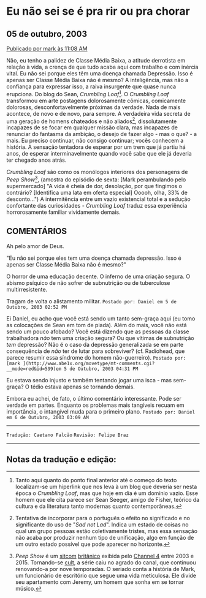 # Eu não sei se é pra rir ou pra chorar

## 05 de outubro, 2003
[Publicado por mark às 11:08 AM](http://k-punk.abstractdynamics.org/archives/000574.html)

Não, eu tenho a palidez de Classe Média Baixa, a atitude derrotista em relação à vida, a crença de que tudo acaba aqui com trabalho e com inércia vital. Eu não sei porque eles têm uma doença chamada Depressão. Isso é apenas ser Classe Média Baixa não é mesmo? A inteligência, mas não a confiança para expressar isso, a raiva insurgente que quase nunca erupciona. Do blog do Sean, _Crumbling Loaf_[^1]. O _Crumbling Loaf_ transformou em arte postagens dolorosamente cômicas, comicamente dolorosas, desconfortavelmente próximas da verdade. Nada de mais acontece, de novo e de novo, para sempre. A verdadeira vida secreta de uma geração de homens chateados e não aliados[^2], dissolutamente incapazes de se focar em qualquer missão clara, mas incapazes de renunciar do fantasma da ambição, o desejo de fazer algo - mas o que? - a mais. Eu preciso continuar, não consigo continuar; vocês conhecem a história. A sensação tentadora de esperar por um trem que já partiu há anos, de esperar interminavelmente quando você sabe que ele já deveria ter chegado anos atrás.

_Crumbling Loaf_ são como os monólogos interiores dos personagens de _Peep Show_[^3], (amostra do episódio de sexta: [Mark perambulando pelo supermercado] "A vida é cheia de dor, desolação, por que fingimos o contrário? [Identifica uma lata em oferta especial] Ooooh, olha, 33% de desconto...") A intermitência entre um vazio existencial total e a sedução confortante das curiosidades - _Crumbling Loaf_ traduz essa experiência horrorosamente familiar vividamente demais.

## COMENTÁRIOS

Ah pelo amor de Deus.

"Eu não sei porque eles tem uma doença chamada depressão. Isso é apenas ser Classe Média Baixa não é mesmo?"

O horror de uma educação decente. O inferno de uma criação segura. O abismo psíquico de não sofrer de subnutrição ou de tuberculose multirresistente.

Tragam de volta o alistamento militar.
```Postado por: Daniel em 5 de Outubro, 2003 02:52 PM```

Ei Daniel, eu acho que você está sendo um tanto sem-graça aqui (eu tomo as colocações de Sean em tom de piada). Além do mais, você não está sendo um pouco afobado? Você está dizendo que as pessoas da classe trabalhadora _não_ tem uma criação segura? Ou que vítimas de subnutrição _tem_ depressão? Não é o caso da depressão generalizada se em parte consequência de _não_ ter de lutar para sobreviver? (cf. Radiohead, que parece resumir essa síndrome do homem não-guerreiro).
```Postado por: [mark ](http://www.abe1x.org/movetype/mt-comments.cgi?__mode=red&id=599)em 5 de Outubro, 2003 04:31 PM```

Eu estava sendo injusto e também tentando jogar uma isca - mas sem-graça? O tédio estava apenas se tornando demais.

Embora eu achei, de fato, o último comentário interessante. Pode ser verdade em partes. Enquanto os problemas mais tangíveis recuam em importância, o intangível muda para o primeiro plano.
```Postado por: Daniel em 6 de Outubro, 2003 03:09 AM```

---

```Tradução: Caetano Falcão```
```Revisão: Felipe Braz```

---

## Notas da tradução e edição:

[^1]:
     Tanto aqui quanto do ponto final anterior até o começo do texto localizam-se um hiperlink que nos leva à um blog que deveria ser nesta época o _Crumbling Loaf_, mas que hoje em dia é um domínio vazio. Esse homem que ele cita parece ser Sean Seeger, amigo de Fisher, teórico da cultura e da literatura tanto modernas quanto contemporâneas.

[^2]:
     Tentativa de incorporar para o português o efeito no significado e no significante do uso de "_Sad not Lad_". Indica um estado de coisas no qual um grupo pessoas estão coletivamente tristes, mas essa sensação não acaba por produzir nenhum tipo de unificação, algo em função de um outro estado possível que pode aparecer no horizonte.

[^3]:
     _Peep Show_ é um [sitcom](https://pt.wikipedia.org/wiki/Sitcom) [britânico](https://pt.wikipedia.org/wiki/Brit%C3%A2nico) exibida pelo [Channel 4](https://pt.wikipedia.org/wiki/Channel_4) entre 2003 e 2015. Tornando-se [cult](https://pt.wikipedia.org/wiki/Cult), a série caiu no agrado do canal, que continuou renovando-a por nove temporadas. O seriado conta a história de Mark, um funcionário de escritório que segue uma vida meticulosa. Ele divide seu apartamento com Jeremy, um homem que sonha em se tornar músico.

